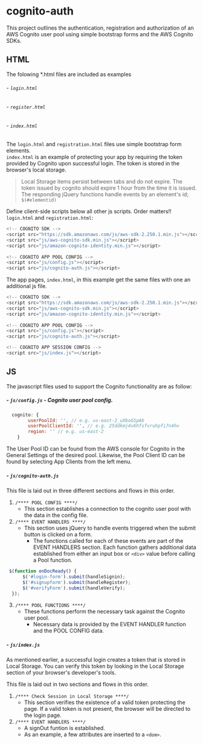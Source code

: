 cognito-auth
============

This project outlines the authentication, registration and authorization of an AWS Cognito user pool using simple bootstrap forms and the AWS Cognito SDKs. 

## HTML
The folowing \*.html files are included as examples
###### - `login.html`
###### - `register.html`
###### - `index.html` 
The `login.html` and `registration.html` files use simple bootstrap form elements.  
`index.html` is an example of protecting your app by requiring the token provided by Cognito upon successful login.  The token is stored in the browser's local storage.
>Local Storage items persist between tabs and do not expire.  The token issued by cognito should expire 1 hour from the time it is issued.
The responding jQuery functions handle events by an element's id; `$(#elementid)`

Define client-side scripts below all other js scripts. Order matters!!
`login.html` and `registration.html`:

```javascript
<!-- COGNITO SDK -->
<script src="https://sdk.amazonaws.com/js/aws-sdk-2.250.1.min.js"></script>
<script src="js/aws-cognito-sdk.min.js"></script>
<script src="js/amazon-cognito-identity.min.js"></script>
        
<!-- COGNITO APP POOL CONFIG -->
<script src="js/config.js"></script>
<script src="js/cognito-auth.js"></script>
```
The app pages, `index.html`, in this example get the same files with one an additional js file.

```javascript
<!-- COGNITO SDK -->
<script src="https://sdk.amazonaws.com/js/aws-sdk-2.250.1.min.js"></script>
<script src="js/aws-cognito-sdk.min.js"></script>
<script src="js/amazon-cognito-identity.min.js"></script>
        
<!-- COGNITO APP POOL CONFIG -->
<script src="js/config.js"></script>
<script src="js/cognito-auth.js"></script>

<!-- COGNITO APP SESSION CONFIG -->
<script src="js/index.js"></script>
```

## JS
The javascript files used to support the Cognito functionality are as follow:
##### - `js/config.js` - Cognito user pool config. 
```javascript
  cognito: {
        userPoolId: '', // e.g. us-east-2_uXboG5pAb
        userPoolClientId: '', // e.g. 25ddkmj4v6hfsfvruhpfi7n4hv
        region: '' // e.g. us-east-2
    }
```
The User Pool ID can be found from the AWS console for Cognito in the General Settings of the desired pool.
Likewise, the Pool Client ID can be found by selecting App Clients from the left menu.

##### - `js/cognito-auth.js`
This file is laid out in three different sections and flows in this order.
1. `/**** POOL CONFIG ****/` 
   - This section establishes a connection to the cognito user pool with the data in the config file. 
2. `/**** EVENT HANDLERS ****/`
   - This section uses jQuery to handle events triggered when the submit button is clicked on a form.
     - The functions called for each of these events are part of the EVENT HANDLERS section. Each function gathers additional data established from either an input box or `<div>` value before calling a Pool function.
  
  ```javascript
   $(function onDocReady() {
        $('#login-form').submit(handleSignin);
        $('#signupform').submit(handleRegister);
        $('#verifyForm').submit(handleVerify);
	});
```
3. `/**** POOL FUNCTIONS ****/`
   - These functions perform the necessary task against the Cognito user pool.
     - Necessary data is provided by the EVENT HANDLER function and the POOL CONFIG data.

##### - `js/index.js`
As mentioned earlier, a successful login creates a token that is stored in Local Storage.  You can verify this token by looking in the Local Storage section of your browser's developer's tools.  

This file is laid out in two sections and flows in this order.
1. `/**** Check Session in Local Storage ****/` 
   - This section verifies the existence of a valid token protecting the page.  If a valid token is not present, the browser will be directed to the login page. 
2. `/**** EVENT HANDLERS ****/`
   - A signOut funtion is established.
   - As an example, a few attributes are inserted to a `<dom>`.


